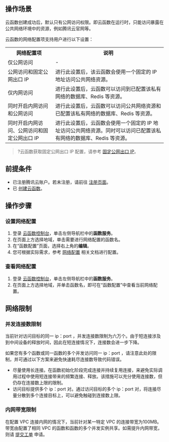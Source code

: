 ## 操作场景
云函数创建成功后，默认只有公网访问权限。即云函数在运行时，只能访问暴露在公共网络环境中的资源，例如腾讯云官网等。

云函数的网络配置项支持用户进行以下设置：
<table>
<tr>
<th style="width:30%">网络配置项</th>
<th>说明</th>
</tr>
<tr>
<td>仅公网访问</td>
<td>-</td>
</tr>
<tr>
<td>公网访问和固定公网出口 IP</td>
<td>进行此设置后，该云函数会使用一个固定的 IP 地址访问公共网络资源。</td>
</tr>
<tr>
<td>仅内网访问</td>
<td>进行此设置后，云函数可以访问到已配置该私有网络的数据库、Redis 等资源。</td>
</tr>
<tr>
<td>同时开启内网访问和公网访问</td>
<td>进行此设置后，云函数可以访问公共网络资源和已配置该私有网络的数据库、Redis 等资源。</td>
</tr>
<tr>
<td>同时开启内网访问、公网访问和固定公网出口 IP</td>
<td>进行此设置后，云函数会使用一个固定的 IP 地址访问公共网络资源。同时可以访问已配置该私有网络的数据库、Redis 等资源。</td>
</tr>
</table>

>?云函数获取固定公网出口 IP 配置，请参考 [固定公网出口 IP](https://cloud.tencent.com/document/product/583/38198)。

## 前提条件
- 已注册腾讯云账户。若未注册，请前往 [注册页面](https://cloud.tencent.com/register)。
- 已 [创建云函数](https://cloud.tencent.com/document/product/583/37509)。   


## 操作步骤
### 设置网络配置
1. 登录 [云函数控制台](https://console.cloud.tencent.com/scf/index)，单击左侧导航栏中的**函数服务**。
2. 在页面上方选择地域，单击需要进行网络配置的函数名。
3. 在“函数配置”页面，选择右上角的**编辑**。
4. 您可根据实际需求，参考 [网络配置](https://cloud.tencent.com/document/product/583/19702) 相关文档进行配置。


### 查看网络配置
1. 登录 [云函数控制台](https://console.cloud.tencent.com/scf/index)，单击左侧导航栏中的**函数服务**。
2. 在页面上方选择地域，并单击函数名，即可在“函数配置”中查看当前网络配置。




## 网络限制

### 并发连接数限制

当前针对访问目标的同一 ip：port ，并发连接数限制为六万个。由于短连接涉及到中间设备的释放时间，因此在短连接情况下，连接数会进一步下降。

如果您有多个函数或同一函数的多个并发访问同一 ip：port ，请注意此处的限制，并可通过以下方案来避免快速耗尽连接数导致代码错误。

- 尽量使用长连接。在函数初始化阶段完成连接并持续复用连接，来避免实际调用过程中使用短连接带来的频繁连接、释放。该措施可以充分使用连接数，但仍存在连接数上限的限制。
- 访问目标提供多个 ip：port 对。通过访问目标的多个 ip：port 对，将连接尽量分散到多个连接目标上，可以避免触碰到连接数上限。

### 内网带宽限制

在配置 VPC 连接内网的情况下，当前针对某一特定 VPC 的连接带宽为100MB。带宽由配置了相同 VPC 的函数和函数的多个并发实例共享。如需提升内网带宽，则请 [提交工单](https://console.cloud.tencent.com/workorder/category) 申请。


